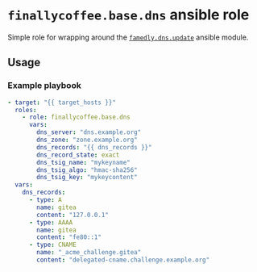 # `finallycoffee.base.dns` ansible role

Simple role for wrapping around the
[`famedly.dns.update`](https://github.com/famedly/ansible-collection-dns/blob/main/plugins/modules/update.py)
ansible module.

## Usage

### Example playbook
```yaml
- target: "{{ target_hosts }}"
  roles:
    - role: finallycoffee.base.dns
      vars:
        dns_server: "dns.example.org"
        dns_zone: "zone.example.org"
        dns_records: "{{ dns_records }}"
        dns_record_state: exact
        dns_tsig_name: "mykeyname"
        dns_tsig_algo: "hmac-sha256"
        dns_tsig_key: "mykeycontent"
  vars:
    dns_records:
      - type: A
        name: gitea
        content: "127.0.0.1"
      - type: AAAA
        name: gitea
        content: "fe80::1"
      - type: CNAME
        name: "_acme_challenge.gitea"
        content: "delegated-cname.challenge.example.org"
```
